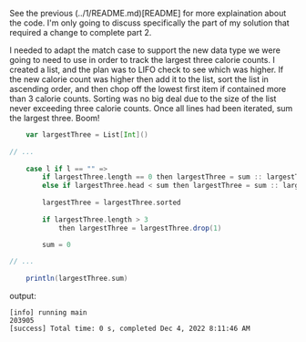 See the previous (../1/README.md)[README] for more explaination about the code.  I'm only going to discuss specifically the part of my solution that required a change to complete part 2.

I needed to adapt the match case to support the new data type we were going to need to use in order to track the largest three calorie counts.  I created a list, and the plan was to LIFO check to see which was higher.  If the new calorie count was higher then add it to the list, sort the list in ascending order, and then chop off the lowest first item if contained more than 3 calorie counts.  Sorting was no big deal due to the size of the list never exceeding three calorie counts.  Once all lines had been iterated, sum the largest three.  Boom!
```scala
    var largestThree = List[Int]()
    
// ...
    
    case l if l == "" =>
        if largestThree.length == 0 then largestThree = sum :: largestThree
        else if largestThree.head < sum then largestThree = sum :: largestThree 
        
        largestThree = largestThree.sorted
        
        if largestThree.length > 3 
            then largestThree = largestThree.drop(1)
    
        sum = 0

// ...
    
    println(largestThree.sum)
```


output:
```
[info] running main
203905
[success] Total time: 0 s, completed Dec 4, 2022 8:11:46 AM
```
